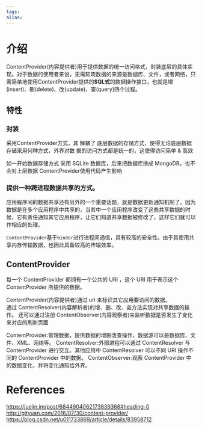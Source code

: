 ```yaml
---
tags: 
alias:
---
```

# 介绍
ContentProvider(内容提供者)用于提供数据的统一访问格式，封装底层的具体实现。对于数据的使用者来说，无需知晓数据的来源是数据库、文件，或者网络，只需简单地使用ContentProvider提供的**SQL式**的数据操作接口，也就是增(insert)、删(delete)、改(update)、查(query)四个过程。
 ## 特性
 ### 封装
采用ContentProvider方式，其 解耦了 底层数据的存储方式，使得无论底层数据存储采用何种方式，外界对数 据的访问方式都是统一的，这使得访问简单 & 高效

如一开始数据存储方式 采用 SQLite 数据库，后来把数据库换成 MongoDB，也不会对上层数据 ContentProvider使用代码产生影响
### 提供一种跨进程数据共享的方式。
应用程序间的数据共享还有另外的一个重要话题，就是数据更新通知机制了。因为数据是在多个应用程序中共享的，当其中一个应用程序改变了这些共享数据的时候，它有责任通知其它应用程序，让它们知道共享数据被修改了，这样它们就可以作相应的处理。


`ContentProvider`基于`binder`进行进程间通信，具有较高的安全性。由于其使用共享内存传输数据，也因此具备较高的传输效率。
## ContentProvider
每一个 ContentProvider 都拥有一个公共的 URI ，这个 URI 用于表示这个 ContentProvider 所提供的数据。

ContentProvider(内容提供者)通过 uri 来标识其它应用要访问的数据。  
通过 ContentResolver(内容解析者)的增、删、改、查方法实现对共享数据的操作。 
还可以通过注册 ContentObserver(内容观察者)来监听数据是否发生了变化来对应的刷新页面

ContentProvider:管理数据，提供数据的增删改查操作，数据源可以是数据库、文件、XML、网络等。
ContentResolver:外部进程可以通过 ContentResolver 与 ContentProvider 进行交互。其他应用中 ContentResolver 可以不同 URI 操作不同的 ContentProvider 中的数据。
ContentObserver:观察 ContentProvider 中的数据变化，并将变化通知给外界。
# References 
https://juejin.im/post/6844904062173839368#heading-0 http://gityuan.com/2016/07/30/content-provider/ https://blog.csdn.net/u011733869/article/details/83958712


